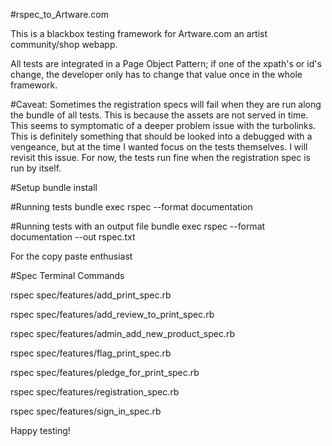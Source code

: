 #rspec_to_Artware.com

This is a blackbox testing framework for Artware.com an artist community/shop webapp.


All tests are integrated in a Page Object Pattern; if one of the xpath's or id's change,
the developer only has to change that value once in the whole framework.


#Caveat:
Sometimes the registration specs will fail when they are run along the bundle of all tests. This is because the assets are not served in time. This seems to symptomatic of a deeper problem issue with the turbolinks. This is definitely something that should be looked into a debugged with a vengeance, but at the time I wanted focus on the tests themselves. I will revisit this issue. For now, the tests run fine when the registration spec is run by itself.


#Setup
bundle install

#Running tests
bundle exec rspec --format documentation

#Running tests with an output file
bundle exec rspec --format documentation --out rspec.txt

For the copy paste enthusiast

#Spec Terminal Commands


rspec spec/features/add_print_spec.rb

rspec spec/features/add_review_to_print_spec.rb

rspec spec/features/admin_add_new_product_spec.rb

rspec spec/features/flag_print_spec.rb

rspec spec/features/pledge_for_print_spec.rb

rspec spec/features/registration_spec.rb

rspec spec/features/sign_in_spec.rb

Happy testing!